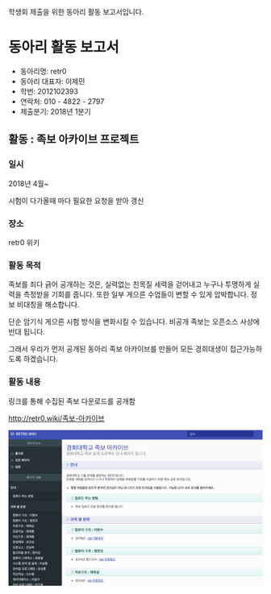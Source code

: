 <!-- TITLE: 2018 년 1 분기 -->
<!-- SUBTITLE: 전자정보대학/소프트웨어융합대학 2018 년 1 분기 retr0 동아리 활동 보고서-->

학생회 제출을 위한 동아리 활동 보고서입니다.
# 동아리 활동 보고서
- 동아리명: retr0
- 동아리 대표자: 이제민
- 학번: 2012102393
- 연락처: 010 - 4822 - 2797
- 제출분기: 2018년 1분기

## 활동 : 족보 아카이브 프로젝트

### 일시
2018년 4월~

시험이 다가올때 마다 필요한 요청을 받아 갱신

### 장소

retr0 위키

### 활동 목적

족보를 죄다 긁어 공개하는 것은, 실력없는 친목질 세력을 걷어내고 누구나 투명하게 실력을 측정받을 기회를 줍니다.
또한 일부 게으른 수업들이 변할 수 있게 압박합니다.
정보 비대칭을 해소합니다.

단순 암기식 게으른 시험 방식을 변화시킬 수 있습니다.
비공개 족보는 오픈소스 사상에 반대 됩니다.

그래서 우리가 먼저 공개된 동아리 족보 아카이브를 만들어 모든 경희대생이 접근가능하도록 하겠습니다.

### 활동 내용

링크를 통해 수집된 족보 다운로드를 공개함

http://retr0.wiki/족보-아카이브

![Screenshot 2018 05 23 13 10 31](/uploads/club-active-archive/screenshot-2018-05-23-13-10-31.png "Screenshot 2018 05 23 13 10 31")

## 